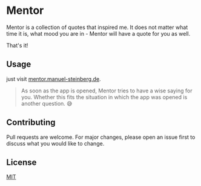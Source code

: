 # Mentor

Mentor is a collection of quotes that inspired me. It does not matter what time it is, what mood you are in - Mentor will have a quote for you as well.

That's it! 

## Usage 

just visit [mentor.manuel-steinberg.de](https://mentor.manuel-steinberg.de/).

> As soon as the app is opened, Mentor tries to have a wise saying for you. Whether this fits the situation in which the app was opened is another question. 😅

## Contributing
Pull requests are welcome. For major changes, please open an issue first to discuss what you would like to change.

## License
[MIT](https://choosealicense.com/licenses/mit/)

